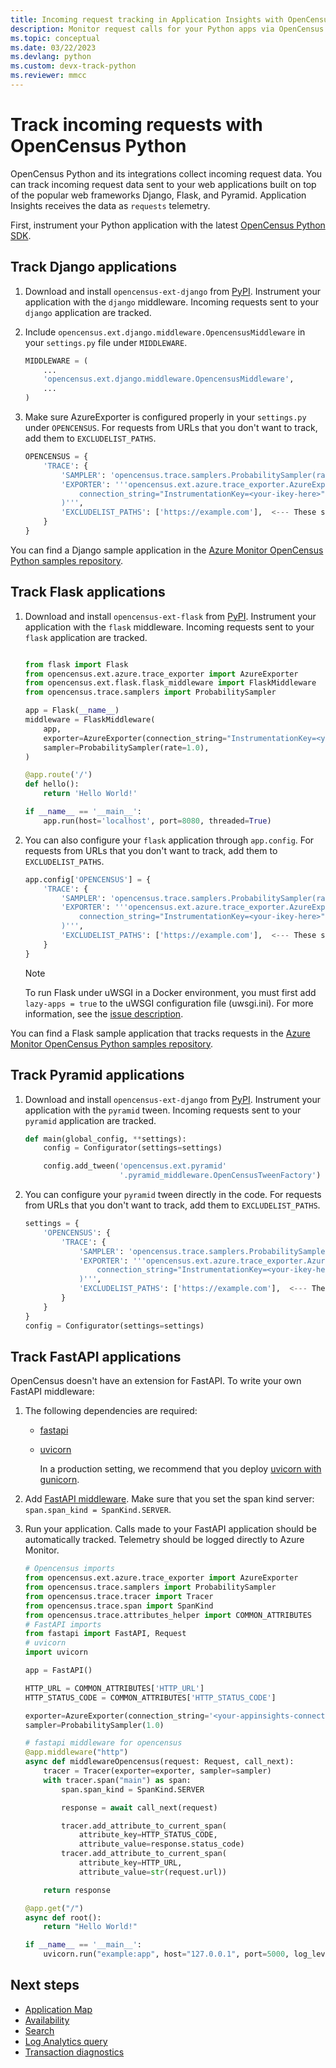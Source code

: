 ```yaml
---
title: Incoming request tracking in Application Insights with OpenCensus Python | Microsoft Docs
description: Monitor request calls for your Python apps via OpenCensus Python.
ms.topic: conceptual
ms.date: 03/22/2023
ms.devlang: python
ms.custom: devx-track-python
ms.reviewer: mmcc
---
```


# Track incoming requests with OpenCensus Python

OpenCensus Python and its integrations collect incoming request data. You can track incoming request data sent to your web applications built on top of the popular web frameworks Django, Flask, and Pyramid. Application Insights receives the data as `requests` telemetry.

First, instrument your Python application with the latest [OpenCensus Python SDK](./opencensus-python.md).

## Track Django applications

1. Download and install `opencensus-ext-django` from [PyPI](https://pypi.org/project/opencensus-ext-django/). Instrument your application with the `django` middleware. Incoming requests sent to your `django` application are tracked.

1. Include `opencensus.ext.django.middleware.OpencensusMiddleware` in your `settings.py` file under `MIDDLEWARE`.

    ```python
    MIDDLEWARE = (
        ...
        'opencensus.ext.django.middleware.OpencensusMiddleware',
        ...
    )
    ```

1. Make sure AzureExporter is configured properly in your `settings.py` under `OPENCENSUS`. For requests from URLs that you don't want to track, add them to `EXCLUDELIST_PATHS`.

    ```python
    OPENCENSUS = {
        'TRACE': {
            'SAMPLER': 'opencensus.trace.samplers.ProbabilitySampler(rate=1)',
            'EXPORTER': '''opencensus.ext.azure.trace_exporter.AzureExporter(
                connection_string="InstrumentationKey=<your-ikey-here>"
            )''',
            'EXCLUDELIST_PATHS': ['https://example.com'],  <--- These sites will not be traced if a request is sent to it.
        }
    }
    ```

You can find a Django sample application in the [Azure Monitor OpenCensus Python samples repository](https://github.com/Azure-Samples/azure-monitor-opencensus-python/tree/master/azure_monitor/django_sample).

## Track Flask applications

1. Download and install `opencensus-ext-flask` from [PyPI](https://pypi.org/project/opencensus-ext-flask/). Instrument your application with the `flask` middleware. Incoming requests sent to your `flask` application are tracked.

    ```python
    
    from flask import Flask
    from opencensus.ext.azure.trace_exporter import AzureExporter
    from opencensus.ext.flask.flask_middleware import FlaskMiddleware
    from opencensus.trace.samplers import ProbabilitySampler
    
    app = Flask(__name__)
    middleware = FlaskMiddleware(
        app,
        exporter=AzureExporter(connection_string="InstrumentationKey=<your-ikey-here>"),
        sampler=ProbabilitySampler(rate=1.0),
    )
    
    @app.route('/')
    def hello():
        return 'Hello World!'
    
    if __name__ == '__main__':
        app.run(host='localhost', port=8080, threaded=True)
    
    ```

1. You can also configure your `flask` application through `app.config`. For requests from URLs that you don't want to track, add them to `EXCLUDELIST_PATHS`.

    ```python
    app.config['OPENCENSUS'] = {
        'TRACE': {
            'SAMPLER': 'opencensus.trace.samplers.ProbabilitySampler(rate=1.0)',
            'EXPORTER': '''opencensus.ext.azure.trace_exporter.AzureExporter(
                connection_string="InstrumentationKey=<your-ikey-here>",
            )''',
            'EXCLUDELIST_PATHS': ['https://example.com'],  <--- These sites will not be traced if a request is sent to it.
        }
    }
    ```
    
    > [!NOTE]
    > To run Flask under uWSGI in a Docker environment, you must first add `lazy-apps = true` to the uWSGI configuration file (uwsgi.ini). For more information, see the [issue description](https://github.com/census-instrumentation/opencensus-python/issues/660).

You can find a Flask sample application that tracks requests in the [Azure Monitor OpenCensus Python samples repository](https://github.com/Azure-Samples/azure-monitor-opencensus-python/tree/master/azure_monitor/flask_sample).

## Track Pyramid applications

1. Download and install `opencensus-ext-django` from [PyPI](https://pypi.org/project/opencensus-ext-pyramid/). Instrument your application with the `pyramid` tween. Incoming requests sent to your `pyramid` application are tracked.

    ```python
    def main(global_config, **settings):
        config = Configurator(settings=settings)
    
        config.add_tween('opencensus.ext.pyramid'
                         '.pyramid_middleware.OpenCensusTweenFactory')
    ```

1. You can configure your `pyramid` tween directly in the code. For requests from URLs that you don't want to track, add them to `EXCLUDELIST_PATHS`.

    ```python
    settings = {
        'OPENCENSUS': {
            'TRACE': {
                'SAMPLER': 'opencensus.trace.samplers.ProbabilitySampler(rate=1.0)',
                'EXPORTER': '''opencensus.ext.azure.trace_exporter.AzureExporter(
                    connection_string="InstrumentationKey=<your-ikey-here>",
                )''',
                'EXCLUDELIST_PATHS': ['https://example.com'],  <--- These sites will not be traced if a request is sent to it.
            }
        }
    }
    config = Configurator(settings=settings)
    ```

## Track FastAPI applications

OpenCensus doesn't have an extension for FastAPI. To write your own FastAPI middleware:

1. The following dependencies are required:
    - [fastapi](https://pypi.org/project/fastapi/)
    - [uvicorn](https://pypi.org/project/uvicorn/)

      In a production setting, we recommend that you deploy [uvicorn with gunicorn](https://www.uvicorn.org/deployment/#gunicorn).

1. Add [FastAPI middleware](https://fastapi.tiangolo.com/tutorial/middleware/). Make sure that you set the span kind server: `span.span_kind = SpanKind.SERVER`.

1. Run your application. Calls made to your FastAPI application should be automatically tracked. Telemetry should be logged directly to Azure Monitor.

    ```python 
    # Opencensus imports
    from opencensus.ext.azure.trace_exporter import AzureExporter
    from opencensus.trace.samplers import ProbabilitySampler
    from opencensus.trace.tracer import Tracer
    from opencensus.trace.span import SpanKind
    from opencensus.trace.attributes_helper import COMMON_ATTRIBUTES
    # FastAPI imports
    from fastapi import FastAPI, Request
    # uvicorn
    import uvicorn

    app = FastAPI()

    HTTP_URL = COMMON_ATTRIBUTES['HTTP_URL']
    HTTP_STATUS_CODE = COMMON_ATTRIBUTES['HTTP_STATUS_CODE']
    
    exporter=AzureExporter(connection_string='<your-appinsights-connection-string-here>')
    sampler=ProbabilitySampler(1.0)

    # fastapi middleware for opencensus
    @app.middleware("http")
    async def middlewareOpencensus(request: Request, call_next):  
        tracer = Tracer(exporter=exporter, sampler=sampler)       
        with tracer.span("main") as span:
            span.span_kind = SpanKind.SERVER

            response = await call_next(request)

            tracer.add_attribute_to_current_span(
                attribute_key=HTTP_STATUS_CODE,
                attribute_value=response.status_code)
            tracer.add_attribute_to_current_span(
                attribute_key=HTTP_URL,
                attribute_value=str(request.url))

        return response

    @app.get("/")
    async def root():
        return "Hello World!"

    if __name__ == '__main__':
        uvicorn.run("example:app", host="127.0.0.1", port=5000, log_level="info")
    ```

## Next steps

* [Application Map](./app-map.md)
* [Availability](./availability-overview.md)
* [Search](./diagnostic-search.md)
* [Log Analytics query](../logs/log-query-overview.md)
* [Transaction diagnostics](./transaction-diagnostics.md)